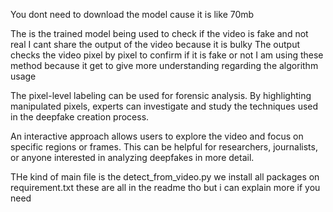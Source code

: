 You dont need to download the model cause it is like 70mb

The is the trained model being used to check if the video is fake and not real
I cant share the output of the video because it is bulky 
The output checks the video pixel by pixel to confirm if it is fake or not
I am using these method because it get to give more understanding regarding the algorithm usage

The pixel-level labeling can be used for forensic analysis. By highlighting manipulated pixels, experts can investigate and study the techniques used in the deepfake creation process.

An interactive approach allows users to explore the video and focus on specific regions or frames. This can be helpful for researchers, journalists, or anyone interested in analyzing deepfakes in more detail.


THe kind of main file is the detect_from_video.py
we install all packages on requirement.txt
these are all in the readme tho but i can explain more if you need
